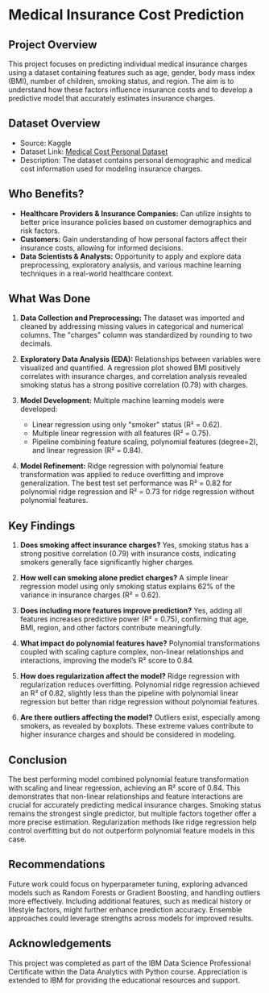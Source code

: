 # Medical Insurance Cost Prediction

## Project Overview

This project focuses on predicting individual medical insurance charges using a dataset containing features such as age, gender, body mass index (BMI), number of children, smoking status, and region. The aim is to understand how these factors influence insurance costs and to develop a predictive model that accurately estimates insurance charges.

## Dataset Overview

* Source: Kaggle
* Dataset Link: [Medical Cost Personal Dataset](https://www.kaggle.com/datasets/harishkumardatalab/medical-insurance-price-prediction?resource=download)
* Description: The dataset contains personal demographic and medical cost information used for modeling insurance charges.

## Who Benefits?

* **Healthcare Providers & Insurance Companies:** Can utilize insights to better price insurance policies based on customer demographics and risk factors.
* **Customers:** Gain understanding of how personal factors affect their insurance costs, allowing for informed decisions.
* **Data Scientists & Analysts:** Opportunity to apply and explore data preprocessing, exploratory analysis, and various machine learning techniques in a real-world healthcare context.

## What Was Done

1. **Data Collection and Preprocessing:**
   The dataset was imported and cleaned by addressing missing values in categorical and numerical columns. The "charges" column was standardized by rounding to two decimals.

2. **Exploratory Data Analysis (EDA):**
   Relationships between variables were visualized and quantified. A regression plot showed BMI positively correlates with insurance charges, and correlation analysis revealed smoking status has a strong positive correlation (0.79) with charges.

3. **Model Development:**
   Multiple machine learning models were developed:

   * Linear regression using only "smoker" status (R² = 0.62).
   * Multiple linear regression with all features (R² = 0.75).
   * Pipeline combining feature scaling, polynomial features (degree=2), and linear regression (R² = 0.84).

4. **Model Refinement:**
   Ridge regression with polynomial feature transformation was applied to reduce overfitting and improve generalization. The best test set performance was R² = 0.82 for polynomial ridge regression and R² = 0.73 for ridge regression without polynomial features.

## Key Findings

1. **Does smoking affect insurance charges?**
   Yes, smoking status has a strong positive correlation (0.79) with insurance costs, indicating smokers generally face significantly higher charges.

2. **How well can smoking alone predict charges?**
   A simple linear regression model using only smoking status explains 62% of the variance in insurance charges (R² = 0.62).

3. **Does including more features improve prediction?**
   Yes, adding all features increases predictive power (R² = 0.75), confirming that age, BMI, region, and other factors contribute meaningfully.

4. **What impact do polynomial features have?**
   Polynomial transformations coupled with scaling capture complex, non-linear relationships and interactions, improving the model’s R² score to 0.84.

5. **How does regularization affect the model?**
   Ridge regression with regularization reduces overfitting. Polynomial ridge regression achieved an R² of 0.82, slightly less than the pipeline with polynomial linear regression but better than ridge regression without polynomial features.

6. **Are there outliers affecting the model?**
   Outliers exist, especially among smokers, as revealed by boxplots. These extreme values contribute to higher insurance charges and should be considered in modeling.

## Conclusion

The best performing model combined polynomial feature transformation with scaling and linear regression, achieving an R² score of 0.84. This demonstrates that non-linear relationships and feature interactions are crucial for accurately predicting medical insurance charges. Smoking status remains the strongest single predictor, but multiple factors together offer a more precise estimation. Regularization methods like ridge regression help control overfitting but do not outperform polynomial feature models in this case.

## Recommendations

Future work could focus on hyperparameter tuning, exploring advanced models such as Random Forests or Gradient Boosting, and handling outliers more effectively. Including additional features, such as medical history or lifestyle factors, might further enhance prediction accuracy. Ensemble approaches could leverage strengths across models for improved results.

## Acknowledgements

This project was completed as part of the IBM Data Science Professional Certificate within the Data Analytics with Python course. Appreciation is extended to IBM for providing the educational resources and support.
